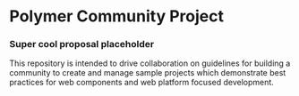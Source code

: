 # Polymer Community Project

### Super cool proposal placeholder
This repository is intended to drive collaboration on guidelines for building a community to create and manage sample projects which demonstrate best practices for web components and web platform focused development.
